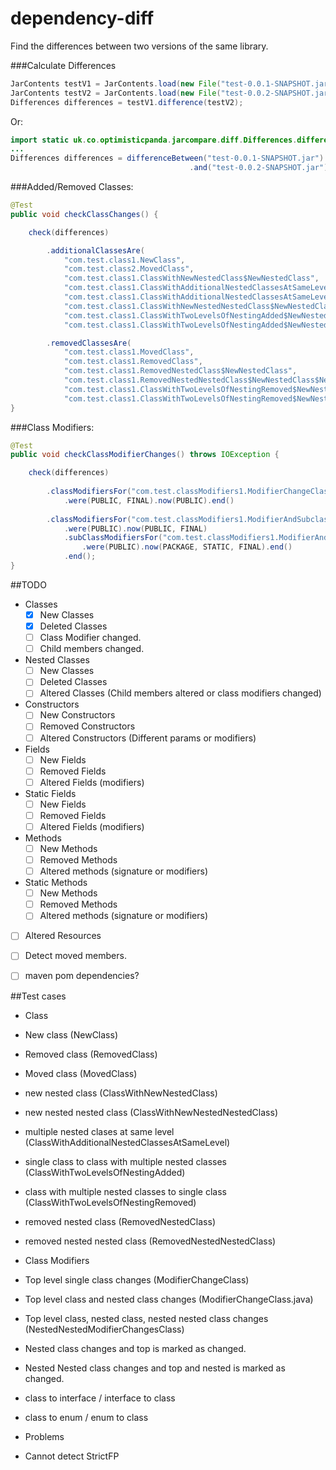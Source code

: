 # dependency-diff

Find the differences between two versions of the same library.

###Calculate Differences
```java
JarContents testV1 = JarContents.load(new File("test-0.0.1-SNAPSHOT.jar"));
JarContents testV2 = JarContents.load(new File("test-0.0.2-SNAPSHOT.jar"));
Differences differences = testV1.difference(testV2);
```
Or: 
```java
import static uk.co.optimisticpanda.jarcompare.diff.Differences.differenceBetween;
...
Differences differences = differenceBetween("test-0.0.1-SNAPSHOT.jar")
										.and("test-0.0.2-SNAPSHOT.jar");
```

###Added/Removed Classes:

```java
@Test
public void checkClassChanges() {

	check(differences)

		.additionalClassesAre(
			"com.test.class1.NewClass",
			"com.test.class2.MovedClass",
			"com.test.class1.ClassWithNewNestedClass$NewNestedClass",
			"com.test.class1.ClassWithAdditionalNestedClassesAtSameLevel$NewNestedClassA",
			"com.test.class1.ClassWithAdditionalNestedClassesAtSameLevel$NewNestedClassB",
			"com.test.class1.ClassWithNewNestedNestedClass$NewNestedClass$NewNestedNestedClass",
			"com.test.class1.ClassWithTwoLevelsOfNestingAdded$NewNestedClass",
			"com.test.class1.ClassWithTwoLevelsOfNestingAdded$NewNestedClass$NewNestedNestedClass")

		.removedClassesAre(
			"com.test.class1.MovedClass",
			"com.test.class1.RemovedClass",
			"com.test.class1.RemovedNestedClass$NewNestedClass",
			"com.test.class1.RemovedNestedNestedClass$NewNestedClass$NewNestedNestedClass",
			"com.test.class1.ClassWithTwoLevelsOfNestingRemoved$NewNestedClass",
			"com.test.class1.ClassWithTwoLevelsOfNestingRemoved$NewNestedClass$NewNestedNestedClass");
}
```

###Class Modifiers:

```java
@Test
public void checkClassModifierChanges() throws IOException {

	check(differences)
		
		.classModifiersFor("com.test.classModifiers1.ModifierChangeClass")
			.were(PUBLIC, FINAL).now(PUBLIC).end()
		
		.classModifiersFor("com.test.classModifiers1.ModifierAndSubclassChangeClass")
			.were(PUBLIC).now(PUBLIC, FINAL)
			.subClassModifiersFor("com.test.classModifiers1.ModifierAndSubclassChangeClass$ModifierAndSubclassChangeSubClass")
				.were(PUBLIC).now(PACKAGE, STATIC, FINAL).end()
			.end();
}

```


##TODO
 - Classes
   - [X] New Classes
   - [X] Deleted Classes
   - [ ] Class Modifier changed.
   - [ ] Child members changed.  

 - Nested Classes
   - [ ] New Classes
   - [ ] Deleted Classes
   - [ ] Altered Classes (Child members altered or class modifiers changed)  
 
 - Constructors
   - [ ] New Constructors
   - [ ] Removed Constructors
   - [ ] Altered Constructors (Different params or modifiers)
 
 - Fields
   - [ ] New Fields
   - [ ] Removed Fields
   - [ ] Altered Fields (modifiers)

 - Static Fields
   - [ ] New Fields
   - [ ] Removed Fields
   - [ ] Altered Fields (modifiers)

 - Methods
   - [ ] New Methods
   - [ ] Removed Methods
   - [ ] Altered methods (signature or modifiers)

 - Static Methods
   - [ ] New Methods
   - [ ] Removed Methods
   - [ ] Altered methods (signature or modifiers)

 -  [ ] Altered Resources
 -  [ ] Detect moved members.           
 -  [ ] maven pom dependencies?

 
 ##Test cases
 
 - Class 
  - New class  (NewClass)
  - Removed class (RemovedClass)
  - Moved class (MovedClass)
  - new nested class (ClassWithNewNestedClass)
  - new nested nested class (ClassWithNewNestedNestedClass)
  - multiple nested clases at same level  (ClassWithAdditionalNestedClassesAtSameLevel)
  - single class to class with multiple nested classes (ClassWithTwoLevelsOfNestingAdded)
  - class with multiple nested classes to single class (ClassWithTwoLevelsOfNestingRemoved)
  - removed nested class (RemovedNestedClass)
  - removed nested nested class (RemovedNestedNestedClass)

 - Class Modifiers
  - Top level single class changes (ModifierChangeClass)
  - Top level class and nested class changes (ModifierChangeClass.java)
  - Top level class, nested class, nested nested class changes (NestedNestedModifierChangesClass)
  - Nested class changes and top is marked as changed.
  - Nested Nested class changes and top and nested is marked as changed. 
 
 - class to interface / interface to class
 - class to enum / enum to class
  
 - Problems
  - Cannot detect StrictFP
